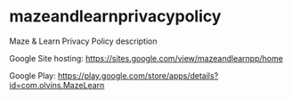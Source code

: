 # mazeandlearnprivacypolicy

Maze & Learn Privacy Policy description

Google Site hosting: https://sites.google.com/view/mazeandlearnpp/home

Google Play: https://play.google.com/store/apps/details?id=com.olvins.MazeLearn
